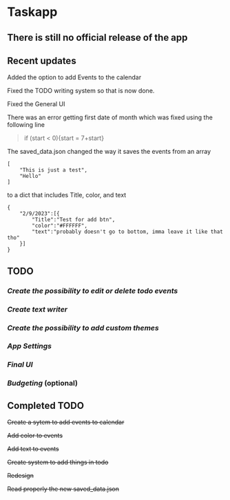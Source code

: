 # Taskapp

## There is still no official release of the app

## Recent updates
Added the option to add Events to the calendar

Fixed the TODO writing system so that is now done.

Fixed the General UI

There was an error getting first date of month which was fixed using the following line

> if (start < 0){start = 7+start}

The saved_data.json changed the way it saves the events from an array

```
[
    "This is just a test",
    "Hello"
]
```

to a dict that includes Title, color, and text

```
{
    "2/9/2023":[{
        "Title":"Test for add btn",
        "color":"#FFFFFF",
        "text":"probably doesn't go to bottom, imma leave it like that tho"
    }]
}
```

## TODO

### *Create the possibility to edit or delete todo events*

### *Create text writer*

### *Create the possibility to add custom themes*

### *App Settings*

### *Final UI*

### *Budgeting* (optional)

## Completed TODO

~~Create a sytem to add events to calendar~~

~~Add color to events~~

~~Add text to events~~

~~Create system to add things in todo~~

~~Redesign~~

~~Read properly the new saved_data.json~~